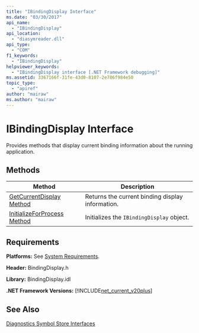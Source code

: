 ```yaml
---
title: "IBindingDisplay Interface"
ms.date: "03/30/2017"
api_name: 
  - "IBindingDisplay"
api_location: 
  - "diasymreader.dll"
api_type: 
  - "COM"
f1_keywords: 
  - "IBindingDisplay"
helpviewer_keywords: 
  - "IBindingDisplay interface [.NET Framework debugging]"
ms.assetid: 3367166f-31fe-43d0-8107-2e786f984e50
topic_type: 
  - "apiref"
author: "mairaw"
ms.author: "mairaw"
---
```

# IBindingDisplay Interface
Provides methods that display current binding information about the running application.  

## Methods  


|Method|Description|  
|------------|-----------------|  
|[GetCurrentDisplay Method](../../../../docs/framework/unmanaged-api/diagnostics/ibindingdisplay-getcurrentdisplay-method.md)|Returns the current binding display information.|  
|[InitializeForProcess Method](../../../../docs/framework/unmanaged-api/diagnostics/ibindingdisplay-initializeforprocess-method.md)|Initializes the `IBindingDisplay` object.|  

## Requirements  
 **Platforms:** See [System Requirements](../../../../docs/framework/get-started/system-requirements.md).  

 **Header:** BindingDisplay.h  

 **Library:** BindingDisplay.idl  

 **.NET Framework Versions:** [!INCLUDE[net_current_v20plus](../../../../includes/net-current-v20plus-md.md)]  

## See Also  
 [Diagnostics Symbol Store Interfaces](../../../../docs/framework/unmanaged-api/diagnostics/diagnostics-symbol-store-interfaces.md)
